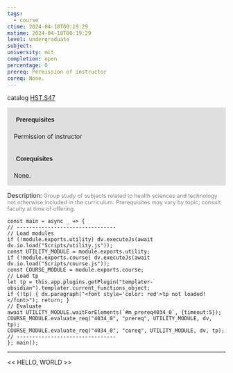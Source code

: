```yaml
---
tags:
  - course
ctime: 2024-04-18T00:19:29
mstime: 2024-04-18T00:19:29
level: undergraduate
subject: 
university: mit
completion: open
percentage: 0
prereq: Permission of instructor
coreq: None.
---
```


catalog [HST.S47](http://student.mit.edu/catalog/mHSTb.html#HST.S47)

<span style="display: block; padding: 15px; background-color: rgb(100, 100, 100, 0.2);"><font id="m_prereq4034_0" style="display: block; font-family: Arial, sans-serif; font-weight: bold; padding: 5px">Prerequisites</font><br><span id="prereq4034_0">Permission of instructor</span></span>
<span style="display: block; padding: 15px; background-color: rgb(100, 100, 100, 0.2);"><font id="m_coreq4034_0" style="display: block; font-family: Arial, sans-serif; font-weight: bold; padding: 5px">Corequisites</font><br><span id="coreq4034_0">None.</span></span>

<font style="">Description:</font>
<font style="color: grey; font-size: 0.8rem;">Group study of subjects related to health sciences and technology not otherwise included in the curriculum. Prerequisites may vary by topic; consult faculty at time of offering.</font>

```dataviewjs
const main = async _ => {
// --------------------------------
// Load modules
if (!module.exports.utility) dv.executeJs(await dv.io.load("Scripts/utility.js"));
const UTILITY_MODULE = module.exports.utility;
if (!module.exports.course) dv.executeJs(await dv.io.load("Scripts/course.js"));
const COURSE_MODULE = module.exports.course;
// Load tp
let tp = this.app.plugins.getPlugin("templater-obsidian").templater.current_functions_object;
if (!tp) { dv.paragraph("<font style='color: red'>tp not loaded!</font>"); return; }
// Evaluate
await UTILITY_MODULE.waitForElements(`#m_prereq4034_0`, {timeout:5});
COURSE_MODULE.evaluate_req("4034_0", "prereq", UTILITY_MODULE, dv, tp);
COURSE_MODULE.evaluate_req("4034_0", "coreq", UTILITY_MODULE, dv, tp);
// --------------------------------
}; main();
```

---

<< HELLO, WORLD >>
